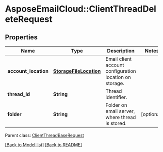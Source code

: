 # AsposeEmailCloud::ClientThreadDeleteRequest
## Properties
Name | Type | Description | Notes
------------ | ------------- | ------------- | -------------
**account_location** | [**StorageFileLocation**](StorageFileLocation.md) | Email client account configuration location on storage.              | 
**thread_id** | **String** | Thread identifier.              | 
**folder** | **String** | Folder on email server, where thread is stored.              | [optional] 

 Parent class: [ClientThreadBaseRequest](ClientThreadBaseRequest.md)

[[Back to Model list]](Models.md) [[Back to README]](README.md)



